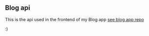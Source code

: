## Blog api

This is the api used in the frontend of my Blog app [see blog app repo](https://github.com/Fadilix/blog-app)

:)
